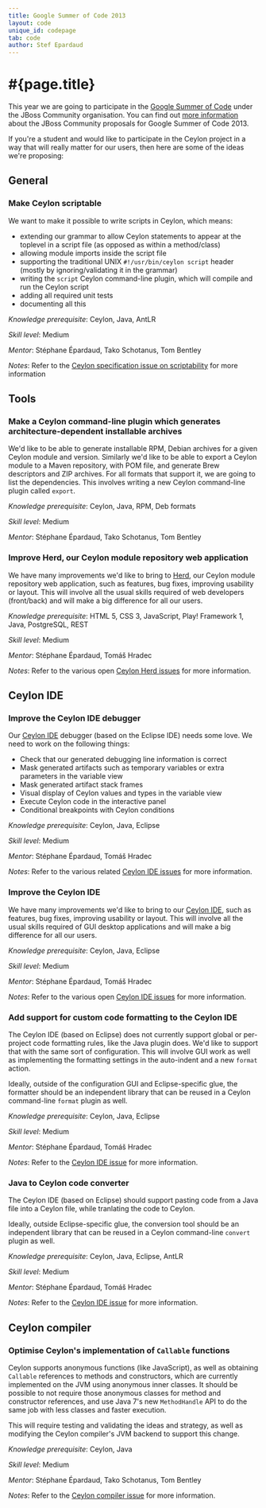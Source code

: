 ```yaml
---
title: Google Summer of Code 2013
layout: code
unique_id: codepage
tab: code
author: Stef Epardaud
---
```

# #{page.title}

This year we are going to participate in the [Google Summer of Code](https://google-melange.appspot.com/gsoc/homepage/google/gsoc2013) 
under the JBoss Community organisation. You can find out [more information](https://community.jboss.org/wiki/GSOC13Ideas)
about the JBoss Community proposals for Google Summer of Code 2013.

If you're a student and would like
to participate in the Ceylon project in a way that will really matter for our users, then here are some of the ideas we're proposing:

## General

### Make Ceylon scriptable

We want to make it possible to write scripts in Ceylon, which means:

- extending our grammar to allow Ceylon statements to appear at the toplevel in a script file (as opposed as within a method/class)
- allowing module imports inside the script file
- supporting the traditional UNIX `#!/usr/bin/ceylon script` header (mostly by ignoring/validating it in the grammar)
- writing the `script` Ceylon command-line plugin, which will compile and run the Ceylon script
- adding all required unit tests
- documenting all this
 
_Knowledge prerequisite_: Ceylon, Java, AntLR
 
_Skill level_: Medium
 
_Mentor_: Stéphane Épardaud, Tako Schotanus, Tom Bentley
 
_Notes_: Refer to the [Ceylon specification issue on scriptability](https://github.com/ceylon/ceylon-spec/issues/200) for more information

## Tools

### Make a Ceylon command-line plugin which generates architecture-dependent installable archives

We'd like to be able to generate installable RPM, Debian archives for a given Ceylon module and version. Similarly we'd like to
be able to export a Ceylon module to a Maven repository, with POM file, and generate Brew descriptors and ZIP archives. For all
formats that support it, we are going to list the dependencies. This involves writing a new Ceylon command-line plugin called `export`.

_Knowledge prerequisite_: Ceylon, Java, RPM, Deb formats
 
_Skill level_: Medium
 
_Mentor_: Stéphane Épardaud, Tako Schotanus, Tom Bentley
 
### Improve Herd, our Ceylon module repository web application

We have many improvements we'd like to bring to [Herd](http://modules.ceylon-lang.org), our Ceylon module repository web application, 
such as features, bug fixes, improving
usability or layout. This will involve all the usual skills required of web developers (front/back) and will make a big difference for
all our users.
 
_Knowledge prerequisite_: HTML 5, CSS 3, JavaScript, Play! Framework 1, Java, PostgreSQL, REST
 
_Skill level_: Medium
 
_Mentor_: Stéphane Épardaud, Tomáš Hradec
 
_Notes_: Refer to the various open [Ceylon Herd issues](https://github.com/ceylon/ceylon-herd/issues?state=open) for more information.

## Ceylon IDE

### Improve the Ceylon IDE debugger

Our [Ceylon IDE](http://ceylon-lang.org/documentation/1.0/ide/) debugger (based on the Eclipse IDE) needs some love.
We need to work on the following things:

- Check that our generated debugging line information is correct
- Mask generated artifacts such as temporary variables or extra parameters in the variable view
- Mask generated artifact stack frames
- Visual display of Ceylon values and types in the variable view
- Execute Ceylon code in the interactive panel
- Conditional breakpoints with Ceylon conditions

_Knowledge prerequisite_: Ceylon, Java, Eclipse

_Skill level_: Medium
 
_Mentor_: Stéphane Épardaud, Tomáš Hradec
 
_Notes_: Refer to the various related [Ceylon IDE issues](https://github.com/ceylon/ceylon-ide-eclipse/issues/search?q=debug) for more information.

### Improve the Ceylon IDE

We have many improvements we'd like to bring to our [Ceylon IDE](http://ceylon-lang.org/documentation/1.0/ide/), 
such as features, bug fixes, improving usability or layout. This will involve all the usual skills required of GUI desktop applications
and will make a big difference for all our users.

_Knowledge prerequisite_: Ceylon, Java, Eclipse
 
_Skill level_: Medium
 
_Mentor_: Stéphane Épardaud, Tomáš Hradec
 
_Notes_: Refer to the various open [Ceylon IDE issues](https://github.com/ceylon/ceylon-ide-eclipse/issues?state=open) for more information.

### Add support for custom code formatting to the Ceylon IDE

The Ceylon IDE (based on Eclipse) does not currently support global or per-project code formatting rules, like the Java plugin does.
We'd like to support that with the same sort of configuration. This will involve GUI work as well as implementing the formatting
settings in the auto-indent and a new `format` action.

Ideally, outside of the configuration GUI and Eclipse-specific glue, the formatter should be an independent library that can be
reused in a Ceylon command-line `format` plugin as well.

_Knowledge prerequisite_: Ceylon, Java, Eclipse
 
_Skill level_: Medium
 
_Mentor_: Stéphane Épardaud, Tomáš Hradec
 
_Notes_: Refer to the [Ceylon IDE issue](https://github.com/ceylon/ceylon-ide-eclipse/issues/385) for more information.

### Java to Ceylon code converter

The Ceylon IDE (based on Eclipse) should support pasting code from a Java file into a Ceylon file, while tranlating the code to
Ceylon.

Ideally, outside Eclipse-specific glue, the conversion tool should be an independent library that can be
reused in a Ceylon command-line `convert` plugin as well.

_Knowledge prerequisite_: Ceylon, Java, Eclipse, AntLR
 
_Skill level_: Medium
 
_Mentor_: Stéphane Épardaud, Tomáš Hradec
 
_Notes_: Refer to the [Ceylon IDE issue](https://github.com/ceylon/ceylon-ide-eclipse/issues/519) for more information.

## Ceylon compiler

### Optimise Ceylon's implementation of `Callable` functions

Ceylon supports anonymous functions (like JavaScript), as well as obtaining `Callable` references to methods and constructors, which
are currently implemented on the JVM using anonymous inner classes. It should be possible to not require those anonymous classes
for method and constructor references, and use Java 7's new `MethodHandle` API to do the same job with less classes and faster
execution.

This will require testing and validating the ideas and strategy, as well as modifying the Ceylon compiler's JVM backend to support this
change.

_Knowledge prerequisite_: Ceylon, Java
 
_Skill level_: Medium
 
_Mentor_: Stéphane Épardaud, Tako Schotanus, Tom Bentley
 
_Notes_: Refer to the [Ceylon compiler issue](https://github.com/ceylon/ceylon-compiler/issues/557) for more information.
